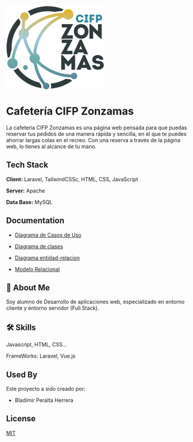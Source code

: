 
![Cafeteria CIFP Zonzamas Logo](https://github.com/BladyPeralta24/Cafeteria-Zonzamas/blob/master/public/img/icono_zonzamas.png)


# Cafetería CIFP Zonzamas

La cafeteria CIFP Zonzamas es una página web pensada para que puedas reservar tus pedidos de una manera rápida y sencilla, en el que te puedes ahorrar largas colas en el recreo. Con una reserva a través de la página web, lo tienes al alcance de tu mano.


## Tech Stack

**Client:** Laravel, TailwindCSSc, HTML, CSS, JavaScript

**Server:** Apache

**Data Base:** MySQL


## Documentation

- [Diagrama de Casos de Uso](https://drive.google.com/file/d/1H1SB62LLIsXH8r6WTEqhV6zp4fsPGVxN/view)

- [Diagrama de clases](https://drive.google.com/file/d/14njVhY5L0fJG6HE8CO76VXTRE7yrurhR/view)

- [Diagrama entidad-relacion](https://drive.google.com/file/d/1K3RWbVlmt7kfZEdwHYgP5kt1_eRnrFj-/view)

- [Modelo Relacional](https://drive.google.com/file/d/1mNgM-8kYAtrGdFcehyGeBXp6lsehDW6a/view)


## 🚀 About Me
Soy alumno de Desarrollo de aplicaciones web, especializado en entorno cliente y entorno servidor (Full Stack).


## 🛠 Skills
Javascript, HTML, CSS...

FrameWorks: Laravel, Vue.js


## Used By

Este proyecto a sido creado por:

- Bladimir Peralta Herrera


## License

[MIT](https://choosealicense.com/licenses/mit/)

